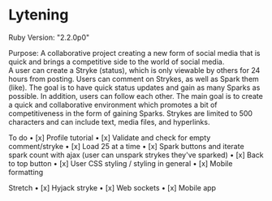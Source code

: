 # Lytening

Ruby Version: "2.2.0p0"

Purpose: A collaborative project creating a new form of social media that is
         quick and brings a competitive side to the world of social media.  
         A user can create a Stryke (status), which is only viewable by others
         for 24 hours from posting.  Users can comment on Strykes, as well as
         Spark them (like).  The goal is to have quick status updates and
         gain as many Sparks as possible.  In addition, users can follow each
         other.  The main goal is to create a quick and collaborative
         environment which promotes a bit of competitiveness in the form of
         gaining Sparks.  Strykes are limited to 500 characters and can include
         text, media files, and hyperlinks.

To do
  • [x] Profile tutorial
  • [x] Validate and check for empty comment/stryke
  • [x] Load 25 at a time
  • [x] Spark buttons and iterate spark count with ajax (user can unspark strykes they've sparked)
  • [x] Back to top button
  • [x] User CSS styling / styling in general
  • [x] Mobile formatting

Stretch
  • [x] Hyjack stryke
  • [x] Web sockets
  • [x] Mobile app
